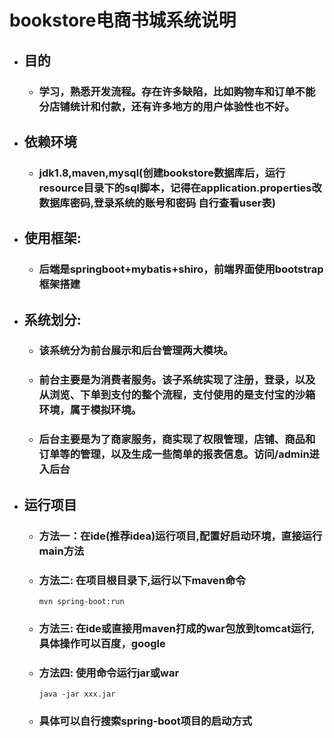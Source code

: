# bookstore电商书城系统说明
- ## 目的
  - ### 学习，熟悉开发流程。存在许多缺陷，比如购物车和订单不能分店铺统计和付款，还有许多地方的用户体验性也不好。
- ## 依赖环境
  - ### jdk1.8,maven,mysql(创建bookstore数据库后，运行resource目录下的sql脚本，记得在application.properties改数据库密码,登录系统的账号和密码  自行查看user表)
- ## 使用框架:
  - ### 后端是springboot+mybatis+shiro，前端界面使用bootstrap框架搭建  
- ## 系统划分:
  - ### 该系统分为前台展示和后台管理两大模块。  
  - ### 前台主要是为消费者服务。该子系统实现了注册，登录，以及从浏览、下单到支付的整个流程，支付使用的是支付宝的沙箱环境，属于模拟环境。  
  - ### 后台主要是为了商家服务，商实现了权限管理，店铺、商品和订单等的管理，以及生成一些简单的报表信息。访问/admin进入后台  
- ## 运行项目
  - ### 方法一：在ide(推荐idea)运行项目,配置好启动环境，直接运行main方法
  - ### 方法二: 在项目根目录下,运行以下maven命令  
    ```mvn spring-boot:run```
  - ### 方法三: 在ide或直接用maven打成的war包放到tomcat运行,具体操作可以百度，google
  - ### 方法四: 使用命令运行jar或war  
    ```java -jar xxx.jar```
  - ### 具体可以自行搜索spring-boot项目的启动方式

